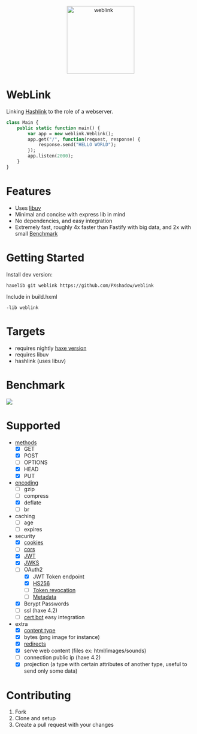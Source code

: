 <p align="center">
    <img alt="weblink" src="weblink.svg" height="180px" align="center" />
</p>

WebLink
======
Linking [Hashlink](https://github.com/HaxeFoundation/hashlink) to the role of a webserver.

```haxe
class Main {
	public static function main() {
		var app = new weblink.Weblink();
		app.get("/", function(request, response) {
			response.send("HELLO WORLD");
		});
		app.listen(2000);
	}
}
```

Features
====
* Uses [libuv](https://github.com/libuv/libuv)
* Minimal and concise with express lib in mind
* No dependencies, and easy integration
* Extremely fast, roughly 4x faster than Fastify with big data, and 2x with small [Benchmark](#benchmark)


Getting Started
====

Install dev version:
```
haxelib git weblink https://github.com/PXshadow/weblink
```
Include in build.hxml
```
-lib weblink
```

# Targets
* requires nightly [haxe version](https://haxe.org/download/nightlies/)
* requires libuv
* hashlink (uses libuv)

# Benchmark

[<p align="left"><img src ="benchmark.png"></p>](https://github.com/PXshadow/weblinkBenchmark)

Supported
====
- [methods](https://developer.mozilla.org/en-US/docs/Web/HTTP/Methods)
    - [x] GET
    - [x] POST
    - [ ] OPTIONS
    - [x] HEAD
    - [x] PUT
- [encoding](https://developer.mozilla.org/en-US/docs/Web/HTTP/Compression)
    - [ ] gzip
    - [ ] compress
    - [x] deflate
    - [ ] br
- caching
    - [ ] age
    - [ ] expires
- security
    - [x] [cookies](https://developer.mozilla.org/en-US/docs/Web/HTTP/Cookies)
    - [ ] [cors](https://developer.mozilla.org/en-US/docs/Web/HTTP/CORS)
    - [x] [JWT](https://www.rfc-editor.org/rfc/rfc7519)
    - [x] [JWKS](https://www.rfc-editor.org/rfc/rfc7517#section-5)
    - [ ] OAuth2
        - [x] JWT Token endpoint
        - [x] [HS256](https://www.rfc-editor.org/rfc/rfc2104.html)
        - [ ] [Token revocation](https://oauth.net/2/token-revocation/)
        - [ ] [Metadata](https://oauth.net/2/authorization-server-metadata/)
    - [x] Bcrypt Passwords
    - [ ] ssl (haxe 4.2)
    - [ ] [cert bot](https://certbot.eff.org/) easy integration
- extra
    - [x] [content type](https://developer.mozilla.org/en-US/docs/Web/HTTP/Headers/Content-Type)
    - [x] bytes (png image for instance)
    - [x] [redirects](https://developer.mozilla.org/en-US/docs/Web/HTTP/Redirections)
    - [x] serve web content (files ex: html/images/sounds)
    - [ ] connection public ip (haxe 4.2)
    - [x] projection (a type with certain attributes of another type, useful to send only some data)

# Contributing

1. Fork
2. Clone and setup
5. Create a pull request with your changes
